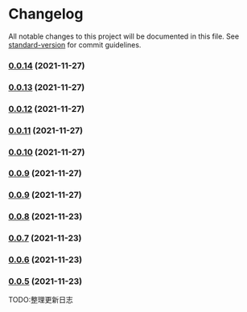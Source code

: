 # Changelog

All notable changes to this project will be documented in this file. See [standard-version](https://github.com/conventional-changelog/standard-version) for commit guidelines.

### [0.0.14](https://github.com/LiuWenXing1996/vue-cook/compare/v0.0.13...v0.0.14) (2021-11-27)

### [0.0.13](https://github.com/LiuWenXing1996/vue-cook/compare/v0.0.12...v0.0.13) (2021-11-27)

### [0.0.12](https://github.com/LiuWenXing1996/vue-cook/compare/v0.0.11...v0.0.12) (2021-11-27)

### [0.0.11](https://github.com/LiuWenXing1996/vue-cook/compare/v0.0.10...v0.0.11) (2021-11-27)

### [0.0.10](https://github.com/LiuWenXing1996/vue-cook/compare/v0.0.8...v0.0.10) (2021-11-27)

### [0.0.9](https://github.com/LiuWenXing1996/vue-cook/compare/v0.0.8...v0.0.9) (2021-11-27)

### [0.0.9](https://github.com/LiuWenXing1996/vue-cook/compare/v0.0.8...v0.0.9) (2021-11-27)

### [0.0.8](https://github.com/LiuWenXing1996/vue-cook/compare/v0.0.7...v0.0.8) (2021-11-23)

### [0.0.7](https://github.com/LiuWenXing1996/vue-cook/compare/v0.0.6...v0.0.7) (2021-11-23)

### [0.0.6](https://github.com/LiuWenXing1996/vue-cook/compare/v0.0.5...v0.0.6) (2021-11-23)

### [0.0.5](https://github.com/LiuWenXing1996/vue-cook/compare/v0.0.4...v0.0.5) (2021-11-23)

TODO:整理更新日志 